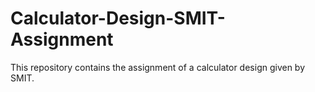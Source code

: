 # Calculator-Design-SMIT-Assignment
This repository contains the assignment of a calculator design given  by SMIT. 

